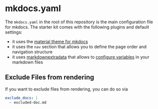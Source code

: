 # mkdocs.yaml

The `mkdocs.yaml` in the root of this repository is the main configuration file for mkdocs. The starter kit comes with the following
plugins and default settings:

- it uses the [material theme for mkdocs](https://squidfunk.github.io/mkdocs-material/)
- it uses the `nav` section that allows you to define the page order and navigation structure
- it uses [markdownextradata](https://github.com/rosscdh/mkdocs-markdownextradata-plugin) that allows to [configure variables](markdown-extra-data.md) in your markdown files

## Exclude Files from rendering

If you want to exclude files from rendering, you can do so via

```yaml
exclude_docs: |
  - excluded-doc.md
```
